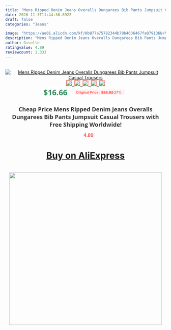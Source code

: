 ```yaml
---
title: "Mens Ripped Denim Jeans Overalls Dungarees Bib Pants Jumpsuit Casual Trousers"
date: 2020-11-3T11:44:36.892Z
draft: false
categories: "Jeans"

image: "https://ae01.alicdn.com/kf/Hb877a75782344b70b4636467fa079136N/Mens-Ripped-Denim-Jeans-Overalls-Dungarees-Bib-Pants-Jumpsuit-Casual-Trousers.jpg"
description: "Mens Ripped Denim Jeans Overalls Dungarees Bib Pants Jumpsuit Casual Trousers"
author: Giselle
ratingvalue: 4.89
reviewcount: 1.333
---
```

<br>
<div style="text-align: center;">
<a href="https://s.click.aliexpress.com/e/_ADlqUN" target="_blank" rel="nofollow noopener noreferrer"><img alt="Mens Ripped Denim Jeans Overalls Dungarees Bib Pants Jumpsuit Casual Trousers" class="magnifier-image" src="https://ae01.alicdn.com/kf/Hb877a75782344b70b4636467fa079136N/Mens-Ripped-Denim-Jeans-Overalls-Dungarees-Bib-Pants-Jumpsuit-Casual-Trousers.jpg_640x640.jpg">
<br>
<img style="border:1px solid salmon" src="https://ae01.alicdn.com/kf/Hb877a75782344b70b4636467fa079136N/Mens-Ripped-Denim-Jeans-Overalls-Dungarees-Bib-Pants-Jumpsuit-Casual-Trousers.jpg_120x120.jpg">&nbsp;&nbsp;<img style="border:1px solid salmon" src="https://ae01.alicdn.com/kf/Hbef8ad0b4b6f4a7d9b86a841305f33e5L/Mens-Ripped-Denim-Jeans-Overalls-Dungarees-Bib-Pants-Jumpsuit-Casual-Trousers.jpg_120x120.jpg">&nbsp;&nbsp;<img style="border:1px solid salmon" src="https://ae01.alicdn.com/kf/H0c5cc61df7924ac291f24662c3f593f9n/Mens-Ripped-Denim-Jeans-Overalls-Dungarees-Bib-Pants-Jumpsuit-Casual-Trousers.jpg_120x120.jpg">&nbsp;&nbsp;<img style="border:1px solid salmon" src="https://ae01.alicdn.com/kf/Hd57c8d9f0c0c432abbb007c93c16f68ds/Mens-Ripped-Denim-Jeans-Overalls-Dungarees-Bib-Pants-Jumpsuit-Casual-Trousers.jpg_120x120.jpg">&nbsp;&nbsp;<img style="border:1px solid salmon" src="https://ae01.alicdn.com/kf/Ha26bd956cbe64ce8ad7bd71768fc270eV/Mens-Ripped-Denim-Jeans-Overalls-Dungarees-Bib-Pants-Jumpsuit-Casual-Trousers.jpg_120x120.jpg"></a></div><br0>
<div style="text-align: center;"><span style="background-color: white; border: 0px; box-sizing: border-box; color: seagreen; display: inline-block; font-family: &quot;open sans&quot; , &quot;arial&quot; , &quot;helvetica&quot; , sans-serif , &quot;heiti&quot;; font-size: 24px; font-stretch: inherit; font-weight: 700; line-height: inherit; margin: 0px 10px 0px 0px; padding: 0px; vertical-align: middle;">$16.66 </span>
<span style="background: rgb(255 , 241 , 241); border-radius: 3px; border: 0px; box-sizing: border-box; color: #ff4747; display: inline-block; font-family: inherit; font-size: 12px; font-stretch: inherit; font-style: inherit; font-variant: inherit; font-weight: 600; line-height: inherit; margin: 0px; padding: 2px 5px; transform: scale(0.9); vertical-align: middle;">Original Price : <b style="text-decoration: line-through;">$22.82 </b> 27%&nbsp;&nbsp;</span></div>
<h1 style="color: #333333; display: inline-block; font-family: &quot;open sans&quot; , &quot;arial&quot; , &quot;helvetica&quot; , sans-serif , &quot;heiti&quot;; font-size: 18px; font-stretch: inherit; font-weight: 700; text-align: center;">Cheap Price Mens Ripped Denim Jeans Overalls Dungarees Bib Pants Jumpsuit Casual Trousers with Free Shipping Worldwide!</h1>
<div style="color: #ff4747; text-align: center;">
<img src="https://4.bp.blogspot.com/-M0ZcTcb-5uY/XleCXlxnR4I/AAAAAAAAAEc/OrjgMkXV1oMQFaCRZj5HQwOCBcu3w1FegCPcBGAYYCw/s1600/star.png" style="height: 15px;">&nbsp;<b>4.89</b></div>
<div class="button_cont" align="center"><a class="buynow_a" href="https://s.click.aliexpress.com/e/_ADlqUN" target="_blank" rel="nofollow noopener noreferrer"><H1>Buy on AliExpress</H1></a></div><br>
<div class="separator" style="clear: both; text-align: center;">
<img src="https://lh3.googleusercontent.com/-pTy5HemUv9M/XlePHvY0dAI/AAAAAAAAAE4/0nX5iRUoIWY8eMW9Dpxeirr157OZliDIgCLcBGAsYHQ/s1600/badge.gif" width="480">
</div>
